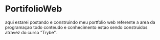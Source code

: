# PortifolioWeb
aqui estarei postando e construindo meu portfolio web referente a area da programaçao
todo conteudo e conhecimento estao sendo construidos atravez do curso "Trybe".
